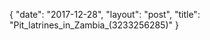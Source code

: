 {
   "date": "2017-12-28",
   "layout": "post",
   "title": "Pit_latrines_in_Zambia_(3233256285)"
}

